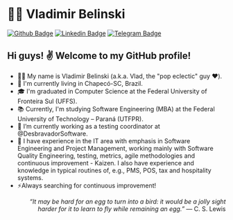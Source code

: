 <!--
**vladimirbelinski/vladimirbelinski** is a ✨ _special_ ✨ repository because its `README.md` (this file) appears on your GitHub profile.-->

# 👨‍🚀 Vladimir Belinski

[![Github Badge](https://img.shields.io/badge/-Github-000?style=for-the-badge&logo=Github&logoColor=white&link=https://github.com/vladimirbelinski)](https://github.com/vladimirbelinski)
[![Linkedin Badge](https://img.shields.io/badge/-LinkedIn-blue?style=for-the-badge&logo=Linkedin&logoColor=white&link=https://www.linkedin.com/in/vladimir-belinski-473907169)](https://www.linkedin.com/in/vladimir-belinski-473907169)
[![Telegram Badge](https://img.shields.io/badge/-Telegram-1ca0f1?style=for-the-badge&labelColor=1ca0f1&logo=telegram&logoColor=white&link=https://t.me/VladimirBelinski)](https://t.me/VladimirBelinski)

## Hi guys! ✌️ Welcome to my GitHub profile!

- 👨‍🚀 My name is Vladimir Belinski (a.k.a. Vlad, the "pop eclectic" guy ♥️).
- 📌 I'm currently living in Chapecó-SC, Brazil.
- 🎓 I'm graduated in Computer Science at the Federal University of Fronteira Sul (UFFS).
- :books: Currently, I'm studying Software Engineering (MBA) at the Federal University of Technology – Paraná (UTFPR).
- 💼 I’m currently working as a testing coordinator at @DesbravadorSoftware.
- 🌌  I have experience in the IT area with emphasis in Software Engineering and Project Management, working mainly with Software Quality Engineering, testing, metrics, agile methodologies and continuous improvement - Kaizen. I also have experience and knowledge in typical routines of, e.g., PMS, POS, tax and hospitality systems.
- ⚡Always searching for continuous improvement! 

<p align="right">
<em>“It may be hard for an egg to turn into a bird: it would be a jolly sight <br>
  harder for it to learn to fly while remaining an egg.”</em> — C. S. Lewis
</p>
